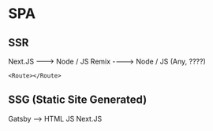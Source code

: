 # SPA

## SSR

Next.JS ---> Node / JS
Remix ----> Node / JS (Any, ????)

<Route path="" element={index}>
  <Route path element={page}>
  
    <Route></Route>
  </Route>
</Route>

## SSG (Static Site Generated)

Gatsby --> HTML JS
Next.JS
